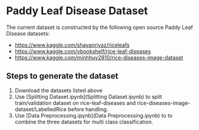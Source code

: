 # Paddy Leaf Disease Dataset
The current dataset is constructed by the following open source Paddy Leaf Disease datasets:

* https://www.kaggle.com/shayanriyaz/riceleafs
* https://www.kaggle.com/vbookshelf/rice-leaf-diseases
* https://www.kaggle.com/minhhuy2810/rice-diseases-image-dataset

## Steps to generate the dataset
1. Download the datasets listed above
2. Use [Splitting Dataset.ipynb](Splitting Dataset.ipynb) to split train/validation dataset on rice-leaf-diseases and rice-diseases-image-dataset/LabelledRice before handling.
3. Use [Data Preprocessing.ipynb](Data Preprocessing.ipynb) to to combine the three datasets for multi class classification.